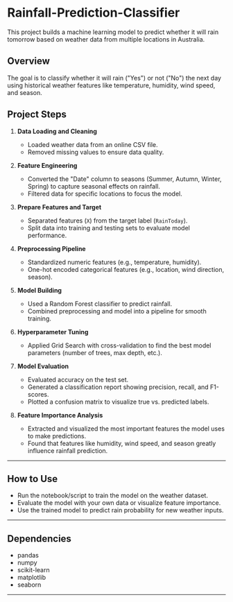 # Rainfall-Prediction-Classifier
This project builds a machine learning model to predict whether it will rain tomorrow based on weather data from multiple locations in Australia.

## Overview

The goal is to classify whether it will rain ("Yes") or not ("No") the next day using historical weather features like temperature, humidity, wind speed, and season.

## Project Steps

1. **Data Loading and Cleaning**

   * Loaded weather data from an online CSV file.
   * Removed missing values to ensure data quality.

2. **Feature Engineering**

   * Converted the "Date" column to seasons (Summer, Autumn, Winter, Spring) to capture seasonal effects on rainfall.
   * Filtered data for specific locations to focus the model.

3. **Prepare Features and Target**

   * Separated features (`X`) from the target label (`RainToday`).
   * Split data into training and testing sets to evaluate model performance.

4. **Preprocessing Pipeline**

   * Standardized numeric features (e.g., temperature, humidity).
   * One-hot encoded categorical features (e.g., location, wind direction, season).

5. **Model Building**

   * Used a Random Forest classifier to predict rainfall.
   * Combined preprocessing and model into a pipeline for smooth training.

6. **Hyperparameter Tuning**

   * Applied Grid Search with cross-validation to find the best model parameters (number of trees, max depth, etc.).

7. **Model Evaluation**

   * Evaluated accuracy on the test set.
   * Generated a classification report showing precision, recall, and F1-scores.
   * Plotted a confusion matrix to visualize true vs. predicted labels.

8. **Feature Importance Analysis**

   * Extracted and visualized the most important features the model uses to make predictions.
   * Found that features like humidity, wind speed, and season greatly influence rainfall prediction.

---

## How to Use

* Run the notebook/script to train the model on the weather dataset.
* Evaluate the model with your own data or visualize feature importance.
* Use the trained model to predict rain probability for new weather inputs.

---

## Dependencies

* pandas
* numpy
* scikit-learn
* matplotlib
* seaborn

---

